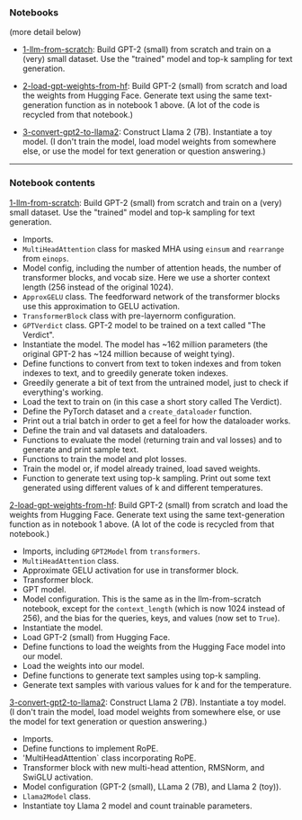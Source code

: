 ### Notebooks
(more detail below)

- [1-llm-from-scratch](https://github.com/skjdaniel/llm-from-scratch/blob/master/1-llm-from-scratch.ipynb): Build GPT-2 (small) from 
scratch and train on a (very) small dataset. 
Use the "trained" model and top-k sampling for text generation. 

- [2-load-gpt-weights-from-hf](https://github.com/skjdaniel/llm-from-scratch/blob/master/2-load-gpt-weights-from-hf.ipynb): Build GPT-2 (small) 
from scratch and load the weights from Hugging Face. Generate text using the same text-generation function as in notebook 1 above. (A lot of the code is recycled from that notebook.)

- [3-convert-gpt2-to-llama2](https://github.com/skjdaniel/llm-from-scratch/blob/master/3-convert-gpt2-to-llama2.ipynb): Construct Llama 2 (7B). Instantiate a toy model. (I don't train the model, load model weights from somewhere else, or use the model for text generation or question answering.)

___

### Notebook contents

[1-llm-from-scratch](https://github.com/skjdaniel/llm-from-scratch/blob/master/1-llm-from-scratch.ipynb): Build GPT-2 (small) from 
scratch and train on a (very) small dataset. 
Use the "trained" model and top-k sampling for text generation. 

- Imports.
- `MultiHeadAttention` class for masked MHA using `einsum` and `rearrange` from `einops`. 
- Model config, including the number of attention heads, the number of transformer blocks, and vocab size. Here we use a shorter context length (256 instead of the original 1024).
- `ApproxGELU` class. The feedforward network of the transformer blocks use this approximation to GELU activation.
- `TransformerBlock` class with pre-layernorm configuration.
- `GPTVerdict` class. GPT-2 model to be trained on a text called "The Verdict".
- Instantiate the model. The model has ~162 million parameters (the original GPT-2 has ~124 million because of weight tying).
- Define functions to convert from text to token indexes and from token indexes to text, and to greedily generate token indexes.
- Greedily generate a bit of text from the untrained model, just to check if everything's working.
- Load the text to train on (in this case a short story called The Verdict).
- Define the PyTorch dataset and a `create_dataloader` function.
- Print out a trial batch in order to get a feel for how the dataloader works.
- Define the train and val datasets and dataloaders.
- Functions to evaluate the model (returning train and val losses) and to generate and print sample text.
- Functions to train the model and plot losses.
- Train the model or, if model already trained, load saved weights.
- Function to generate text using top-k sampling. Print out some text generated using different values of k and different temperatures.

[2-load-gpt-weights-from-hf](https://github.com/skjdaniel/llm-from-scratch/blob/master/2-load-gpt-weights-from-hf.ipynb): Build GPT-2 (small) 
from scratch and load the weights from Hugging Face. Generate text using the same text-generation function as in notebook 1 above. (A lot of the code is recycled from that notebook.)

- Imports, including `GPT2Model` from `transformers`.
- `MultiHeadAttention` class.
- Approximate GELU activation for use in transformer block.
- Transformer block.
- GPT model.
- Model configuration. This is the same as in the llm-from-scratch notebook, except for the `context_length` (which is now 1024 instead of 256), and the bias for the queries, keys, and values (now set to `True`).
- Instantiate the model.
- Load GPT-2 (small) from Hugging Face.
- Define functions to load the weights from the Hugging Face model into our model.
- Load the weights into our model.
- Define functions to generate text samples using top-k sampling.
- Generate text samples with various values for k and for the temperature.

[3-convert-gpt2-to-llama2](https://github.com/skjdaniel/llm-from-scratch/blob/master/3-convert-gpt2-to-llama2.ipynb): Construct Llama 2 (7B). Instantiate a toy model. (I don't train the model, load model weights from somewhere else, or use the model for text generation or question answering.)

- Imports.
- Define functions to implement RoPE.
- 'MultiHeadAttention` class incorporating RoPE.
- Transformer block with new multi-head attention, RMSNorm, and SwiGLU activation.
- Model configuration (GPT-2 (small), LLama 2 (7B), and Llama 2 (toy)).
- `Llama2Model` class.
- Instantiate toy Llama 2 model and count trainable parameters.
